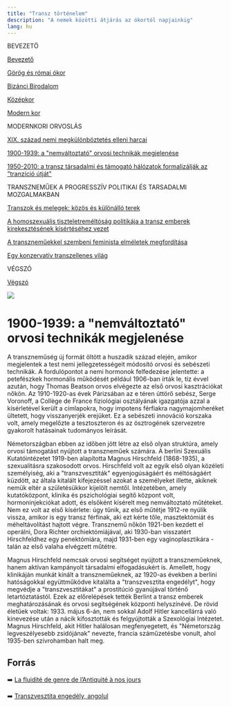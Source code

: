 ```yaml
---
title: "Transz történelem"
description: "A nemek közötti átjárás az ókortól napjainkig"
lang: hu
---
```


<div class="floating-columns">

<div class="floating-bar">


BEVEZETÖ

[Bevezető](/#/entry?id=transz-tortenelem)

[Görög és római ókor](/#/entry?id=transz-tortenelem-gorog-es-romai-okor)

[Bizánci Birodalom](/#/entry?id=transz-tortenelem-bizanci-birodalom)

[Középkor](/#/entry?id=transz-tortenelem-kozepkor)

[Modern kor](/#/entry?id=transz-tortenelem-modern-kor)

MODERNKORI ORVOSLÁS

[XIX. század nemi megkülönböztetés elleni harcai](/#/entry?id=transz-tortenelem-xix-szazad)

[1900-1939: a "nemváltoztató" orvosi technikák megjelenése](/#/entry?id=transz-tortenelem-nemvaltoztato-orvosi-technikak-megjelenese)

[1950-2010: a transz társadalmi és támogató hálózatok formalizálják az "tranzíció útját"](/#/entry?id=transz-tortenelem-xx-szazad)

TRANSZNEMŰEK A PROGRESSZÍV POLITIKAI ÉS TARSADALMI MOZGALMAKBAN

[Transzok és melegek: közös és különálló terek](/#/entry?id=transz-tortenelem-transzok-es-melegek)

[A homoszexuális tiszteletreméltóság politikája a transz emberek kirekesztésének kísértéséhez vezet](/#/entry?id=transz-tortenelem-meleg-tisztelet-transz-kirekesztes)

[A transzneműekkel szembeni feminista elméletek megfordítása](/#/entry?id=transz-tortenelem-feminista-elmeletek-megforditasa)

[Egy konzervatív transzellenes világ](/#/entry?id=transz-tortenelem-konzervativ-transzellenes-vilag)

VÉGSZÓ

[Végszó](/#/entry?id=transz-tortenelem-konkluzio)



</div>

<div class="wiki-content">

<div class="header-image"><img src="assets/images/undraw_moving.svg" /></div>

# 1900-1939: a "nemváltoztató" orvosi technikák megjelenése

A transzneműség új formát öltött a huszadik század elején, amikor megjelentek a test nemi jellegzetességeit módosító orvosi és sebészeti technikák. A fordulópontot a nemi hormonok felfedezése jelentette: a petefészkek hormonális működését például 1906-ban írták le, tíz évvel azután, hogy Thomas Beatson orvos elvégezte az első orvosi kasztrációkat nőkön. Az 1910-1920-as évek Párizsában az e téren úttörő sebész, Serge Voronoff, a Collège de France fiziológiai osztályának igazgatója azzal a kísérletével került a címlapokra, hogy impotens férfiakra nagymajomheréket ültetett, hogy visszanyerjék erejüket. Ez a sebészeti innováció korszaka volt, amely megelőzte a tesztoszteron és az ösztrogének szervezetre gyakorolt hatásainak tudományos leírását.

Németországban ebben az időben jött létre az első olyan struktúra, amely orvosi támogatást nyújtott a transzneműek számára. A berlini Szexuális Kutatóintézetet 1919-ben alapította Magnus Hirschfeld (1868-1935), a szexualitásra szakosodott orvos. Hirschfeld volt az egyik első olyan közéleti személyiség, aki a "transzvesztiták" egyenjogúságáért és méltóságáért küzdött, az általa kitalált kifejezéssel azokat a személyeket illette, akiknek nemük eltér a születésükkor kijelölt nemtől. Intézetében, amely kutatóközpont, klinika és pszichológiai segítő központ volt, hormoninjekciókat adott, és elsőként kísérelt meg nemváltoztató műtéteket. Nem ez volt az első kísérlete: úgy tűnik, az első műtétje 1912-re nyúlik vissza, amikor is egy transz férfinak, aki ezt kérte tőle, masztektómiát és méheltávolítást hajtott végre. Transznemű nőkön 1921-ben kezdett el operálni, Dora Richter orchiektómiájával, aki 1930-ban visszatért Hirschfeldhez egy penektómiára, majd 1931-ben egy vaginoplasztikára - talán az első valaha elvégzett műtétre.

Magnus Hirschfeld nemcsak orvosi segítséget nyújtott a transzneműeknek, hanem aktívan kampányolt társadalmi elfogadásukért is. Amellett, hogy klinikáján munkát kínált a transzneműeknek, az 1920-as években a berlini hatóságokkal együttműködve kitalálta a "transzvesztita engedélyt", hogy megvédje a "transzvesztitákat" a prostitúció gyanújával történő letartóztatástól. Ezek az előrelépések tették Berlint a transz emberek meghatározásának és orvosi segítségének központi helyszínévé. De rövid életűek voltak: 1933. május 6-án, nem sokkal Adolf Hitler kancellárrá való kinevezése után a nácik kifosztották és felgyújtották a Szexológiai Intézetet. Magnus Hirschfeld, akit Hitler halálosan megfenyegetett, és "Németország legveszélyesebb zsidójának" nevezte, francia száműzetésbe vonult, ahol 1935-ben szívrohamban halt meg.



## Forrás

➡️ [La fluidité de genre de l’Antiquité à nos jours](https://institutlaboetie.fr/wp-content/uploads/2023/06/NOTE-ILB-LGBT-1.pdf)

➡️ [Transzvesztita engedély, angolul](https://en.wikipedia.org/wiki/Transvestite_pass)

</div>
